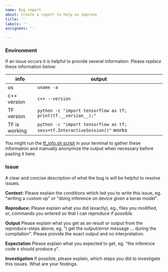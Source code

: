 ```yaml
---
name: Bug report
about: Create a report to help us improve
title: ''
labels: ''
assignees: ''

---
```


### Environment

If an issue occurs it is helpful to provide several information: Please *replace* these information below:

|info| output |
|---|---|
|os | `uname -a` |
|c++ version | `c++ --version` |
|TF version | `python -c "import tensorflow as tf; print(tf.__version__);"` |
|TF is working | `python -c "import tensorflow as tf; sess=tf.InteractiveSession()"` works |

You might run the [tf_info.sh script](https://gist.github.com/PatWie/c04f4d6a61ac201b8afa2c59fe9ba586) in your terminal to gather these information and manually anonymize the output when necessary before pasting it here.

### Issue

A clear and concise description of what the bug is will be helpful to resolve issues.

**Context:**
Please explain the conditions which led you to write this issue, eg. "writing a custom op" or "doing inference on device given a keras model".

**Reproduce:**
Please explain what you did (exactly), eg., files you modified, or, commands you entered so that I can reproduce if possible.

**Output**
Please explain what you get as an result or output from the *reproduce*-steps above, eg. "I get the output/error message ... during the compilation". Please provide the exact output and no interpretation.

**Expectation**
Please explain what you expected to get, eg. "the inference code x should produce y".

**Investigation**
If possible, please explain, which steps you did to investigate this issues. What are your findings.

